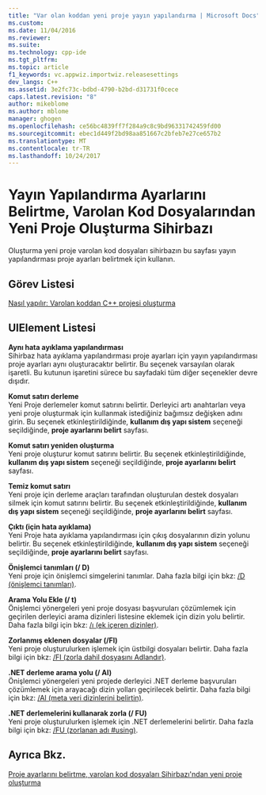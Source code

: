```yaml
---
title: "Var olan koddan yeni proje yayın yapılandırma | Microsoft Docs"
ms.custom: 
ms.date: 11/04/2016
ms.reviewer: 
ms.suite: 
ms.technology: cpp-ide
ms.tgt_pltfrm: 
ms.topic: article
f1_keywords: vc.appwiz.importwiz.releasesettings
dev_langs: C++
ms.assetid: 3e2fc73c-bdbd-4790-b2bd-d31731f0cece
caps.latest.revision: "8"
author: mikeblome
ms.author: mblome
manager: ghogen
ms.openlocfilehash: ce56bc4839ff7f284a9c8c9bd96331742459fd00
ms.sourcegitcommit: ebec1d449f2bd98aa851667c2bfeb7e27ce657b2
ms.translationtype: MT
ms.contentlocale: tr-TR
ms.lasthandoff: 10/24/2017
---
```

# <a name="specify-release-configuration-settings-create-new-project-from-existing-code-files-wizard"></a>Yayın Yapılandırma Ayarlarını Belirtme, Varolan Kod Dosyalarından Yeni Proje Oluşturma Sihirbazı
Oluşturma yeni proje varolan kod dosyaları sihirbazın bu sayfası yayın yapılandırması proje ayarları belirtmek için kullanın.  
  
## <a name="task-list"></a>Görev Listesi  
 [Nasıl yapılır: Varolan koddan C++ projesi oluşturma](../ide/how-to-create-a-cpp-project-from-existing-code.md)  
  
## <a name="uielement-list"></a>UIElement Listesi  
 **Aynı hata ayıklama yapılandırması**  
 Sihirbaz hata ayıklama yapılandırması proje ayarları için yayın yapılandırması proje ayarları aynı oluşturacaktır belirtir. Bu seçenek varsayılan olarak işaretli. Bu kutunun işaretini sürece bu sayfadaki tüm diğer seçenekler devre dışıdır.  
  
 **Komut satırı derleme**  
 Yeni Proje derlemeler komut satırını belirtir. Derleyici artı anahtarları veya yeni proje oluşturmak için kullanmak istediğiniz bağımsız değişken adını girin. Bu seçenek etkinleştirildiğinde, **kullanım dış yapı sistem** seçeneği seçildiğinde, **proje ayarlarını belirt** sayfası.  
  
 **Komut satırı yeniden oluşturma**  
 Yeni proje oluşturur komut satırını belirtir. Bu seçenek etkinleştirildiğinde, **kullanım dış yapı sistem** seçeneği seçildiğinde, **proje ayarlarını belirt** sayfası.  
  
 **Temiz komut satırı**  
 Yeni proje için derleme araçları tarafından oluşturulan destek dosyaları silmek için komut satırını belirtir. Bu seçenek etkinleştirildiğinde, **kullanım dış yapı sistem** seçeneği seçildiğinde, **proje ayarlarını belirt** sayfası.  
  
 **Çıktı (için hata ayıklama)**  
 Yeni Proje hata ayıklama yapılandırması için çıkış dosyalarının dizin yolunu belirtir. Bu seçenek etkinleştirildiğinde, **kullanım dış yapı sistem** seçeneği seçildiğinde, **proje ayarlarını belirt** sayfası.  
  
 **Önişlemci tanımları (/ D)**  
 Yeni proje için önişlemci simgelerini tanımlar. Daha fazla bilgi için bkz: [/D (önişlemci tanımları)](../build/reference/d-preprocessor-definitions.md).  
  
 **Arama Yolu Ekle (/ t)**  
 Önişlemci yönergeleri yeni proje dosyası başvuruları çözümlemek için geçirilen derleyici arama dizinleri listesine eklemek için dizin yolu belirtir. Daha fazla bilgi için bkz: [/ı (ek içeren dizinler)](../build/reference/i-additional-include-directories.md).  
  
 **Zorlanmış eklenen dosyalar (/FI)**  
 Yeni proje oluşturulurken işlemek için üstbilgi dosyaları belirtir. Daha fazla bilgi için bkz: [/FI (zorla dahil dosyasını Adlandır)](../build/reference/fi-name-forced-include-file.md).  
  
 **.NET derleme arama yolu (/ AI)**  
 Önişlemci yönergeleri yeni projede derleyici .NET derleme başvuruları çözümlemek için arayacağı dizin yolları geçirilecek belirtir. Daha fazla bilgi için bkz: [/AI (meta veri dizinlerini belirtin)](../build/reference/ai-specify-metadata-directories.md).  
  
 **.NET derlemelerini kullanarak zorla (/ FU)**  
 Yeni proje oluşturulurken işlemek için .NET derlemelerini belirtir. Daha fazla bilgi için bkz: [/FU (zorlanan adı #using)](../build/reference/fu-name-forced-hash-using-file.md).  
  
## <a name="see-also"></a>Ayrıca Bkz.  
 [Proje ayarlarını belirtme, varolan kod dosyaları Sihirbazı'ndan yeni proje oluşturma](../ide/specify-project-settings-create-new-project-from-existing-code-files-wizard.md)